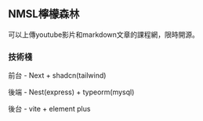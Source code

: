 ## NMSL檸檬森林 ##

可以上傳youtube影片和markdown文章的課程網，限時開源。

### 技術棧 ###

前台 - Next + shadcn(tailwind)

後端 - Nest(express) + typeorm(mysql)

後台 - vite + element plus